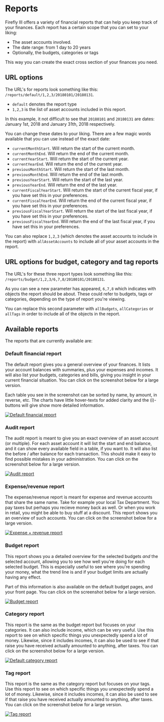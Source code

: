 # Reports

Firefly III offers a variety of financial reports that can help you keep track of your finances. Each report has a certain scope that you can set to your liking:

* The asset accounts involved.
* The date range: from 1 day to 20 years
* Optionally, the budgets, categories or tags

This way you can create the exact cross section of your finances you need.

## URL options

The URL's for reports look something like this: `/reports/default/1,2,3/20180101/20180131`. 

* `default` denotes the report type
* `1,2,3` is the list of asset accounts included in this report.

In this example, it not difficult to see that `20180101` and `20180131` are dates: January 1st, 2018 and January 31th, 2018 respectively.

You can change these dates to your liking. There are a few magic words available that you can use instead of the exact date:

* `currentMonthStart`. Will return the start of the current month.
* `currentMonthEnd`. Will return the end of the current month.
* `currentYearStart`. Will return the start of the current year.
* `currentYearEnd`. Will return the end of the current year.
* `previousMonthStart`. Will return the start of the last month.
* `previousMonthEnd`. Will return the end of the last month.
* `previousYearStart`. Will return the start of the last year.
* `previousYearEnd`. Will return the end of the last year.
* `currentFiscalYearStart`. Will return the start of the current fiscal year, if you have set this in your preferences.
* `currentFiscalYearEnd`. Will return the end of the current fiscal year, if you have set this in your preferences.
* `previousFiscalYearStart`. Will return the start of the last fiscal year, if you have set this in your preferences.
* `previousFiscalYearEnd`. Will return the end of the last fiscal year, if you have set this in your preferences.

You can also replace `1,2,3` (which denotes the asset accounts to include in the report) with `allAssetAccounts` to include all of your asset accounts in the report.

## URL options for budget, category and tag reports

The URL's for these three report types look something like this: `/reports/budget/1,2,3/6,7,8/20180101/20180131`. 

As you can see a new parameter has appeared, `6,7,8` which indicates with objects the report should be about. These could refer to budgets, tags or categories, depending on the type of report you're viewing.

You can replace this second parameter with `allBudgets`, `allCategories` or `allTags` in order to include all of the objects in the report.

## Available reports

The reports that are currently available are:

### Default financial report

The default report gives you a general overview of your finances. It lists your account balances with summaries, plus your expenses and incomes. It will also list your budgets, categories and bills, giving you insight in your current financial situation. You can click on the screenshot below for a large version.

Each table you see in the screenshot can be sorted by name, by amount, in reverse, etc. The charts have little hover-texts for added clarity and the (i)-buttons will give show more detailed information.


[![Default financial report](images/reports-default-small.png)](images/reports-default.png)

### Audit report

The audit report is meant to give you an exact overview of an asset account (or multiple). For each asset account it will list the start and end balance, and it can show every available field in a table, if you want to. It will also list the before / after balance for each transaction. This should make it easy to find possible mistakes in your administration. You can click on the screenshot below for a large version.

[![Audit report](images/reports-audit-small.png)](images/reports-audit.png)

### Expense/revenue report

The expense/revenue report is meant for expense and revenue accounts that share the same name. Take for example your local Tax Department. You pay taxes but perhaps you recieve money back as well. Or when you work in retail, you might be able to buy stuff at a discount. This report shows you an overview of such accounts. You can click on the screenshot below for a large version.

[![Expense + revenue report](images/reports-expense-small.png)](images/reports-expense.png)

### Budget report

This report shows you a detailed overview for the selected budgets *and* the selected account, allowing you to see how well you're doing for each selected budget. This is especially useful to see where you're spending your money, what the trend line is and if your budget limits are actually having any effect. 

Part of this information is also available on the default budget pages, and your front page. You can click on the screenshot below for a large version.

[![Budget report](images/reports-budget-small.png)](images/reports-budget.png)

### Category report

This report is the same as the budget report but focuses on your categories. It can also include income, which can be very useful. Use this report to see on which specific things you unexpectedly spend a lot of money. Likewise, since it includes incomes, it can also be used to see if that raise you have received actually amounted to anything, after taxes. You can click on the screenshot below for a large version.

[![Default category report](images/reports-category-small.png)](images/reports-category.png)

### Tag report

This report is the same as the category report but focuses on your tags. Use this report to see on which specific things you unexpectedly spend a lot of money. Likewise, since it includes incomes, it can also be used to see if that raise you have received actually amounted to anything, after taxes. You can click on the screenshot below for a large version.

[![Tag report](images/reports-tag-small.png)](images/reports-tag.png)

